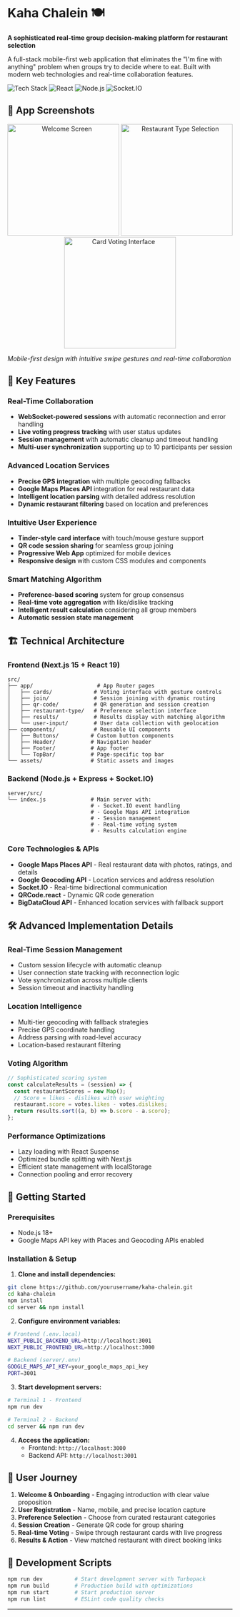 # Kaha Chalein 🍽️

**A sophisticated real-time group decision-making platform for restaurant selection**

A full-stack mobile-first web application that eliminates the "I'm fine with anything" problem when groups try to decide where to eat. Built with modern web technologies and real-time collaboration features.

![Tech Stack](https://img.shields.io/badge/Next.js-15.3.2-black?style=flat-square&logo=next.js)
![React](https://img.shields.io/badge/React-19.0.0-blue?style=flat-square&logo=react)
![Node.js](https://img.shields.io/badge/Node.js-Express-green?style=flat-square&logo=node.js)
![Socket.IO](https://img.shields.io/badge/Socket.IO-4.8.1-white?style=flat-square&logo=socket.io&logoColor=black)

## 📸 App Screenshots

<div align="center">
  <img src="screenshots/welcome-screen.png" alt="Welcome Screen" width="250"/>
  <img src="screenshots/restaurant-selection.png" alt="Restaurant Type Selection" width="250"/>
  <img src="screenshots/card-voting.png" alt="Card Voting Interface" width="250"/>
</div>

*Mobile-first design with intuitive swipe gestures and real-time collaboration*

## 🚀 Key Features

### Real-Time Collaboration
- **WebSocket-powered sessions** with automatic reconnection and error handling
- **Live voting progress tracking** with user status updates
- **Session management** with automatic cleanup and timeout handling
- **Multi-user synchronization** supporting up to 10 participants per session

### Advanced Location Services
- **Precise GPS integration** with multiple geocoding fallbacks
- **Google Maps Places API** integration for real restaurant data
- **Intelligent location parsing** with detailed address resolution
- **Dynamic restaurant filtering** based on location and preferences

### Intuitive User Experience
- **Tinder-style card interface** with touch/mouse gesture support
- **QR code session sharing** for seamless group joining
- **Progressive Web App** optimized for mobile devices
- **Responsive design** with custom CSS modules and components

### Smart Matching Algorithm
- **Preference-based scoring** system for group consensus
- **Real-time vote aggregation** with like/dislike tracking
- **Intelligent result calculation** considering all group members
- **Automatic session state management**

## 🏗️ Technical Architecture

### Frontend (Next.js 15 + React 19)
```
src/
├── app/                    # App Router pages
│   ├── cards/             # Voting interface with gesture controls
│   ├── join/              # Session joining with dynamic routing
│   ├── qr-code/           # QR generation and session creation
│   ├── restaurant-type/   # Preference selection interface
│   ├── results/           # Results display with matching algorithm
│   └── user-input/        # User data collection with geolocation
├── components/            # Reusable UI components
│   ├── Buttons/          # Custom button components
│   ├── Header/           # Navigation header
│   ├── Footer/           # App footer
│   └── TopBar/           # Page-specific top bar
└── assets/               # Static assets and images
```

### Backend (Node.js + Express + Socket.IO)
```
server/src/
└── index.js              # Main server with:
                          # - Socket.IO event handling
                          # - Google Maps API integration
                          # - Session management
                          # - Real-time voting system
                          # - Results calculation engine
```

### Core Technologies & APIs
- **Google Maps Places API** - Real restaurant data with photos, ratings, and details
- **Google Geocoding API** - Location services and address resolution
- **Socket.IO** - Real-time bidirectional communication
- **QRCode.react** - Dynamic QR code generation
- **BigDataCloud API** - Enhanced location services with fallback support

## 🛠️ Advanced Implementation Details

### Real-Time Session Management
- Custom session lifecycle with automatic cleanup
- User connection state tracking with reconnection logic
- Vote synchronization across multiple clients
- Session timeout and inactivity handling

### Location Intelligence
- Multi-tier geocoding with fallback strategies
- Precise GPS coordinate handling
- Address parsing with road-level accuracy
- Location-based restaurant filtering

### Voting Algorithm
```javascript
// Sophisticated scoring system
const calculateResults = (session) => {
  const restaurantScores = new Map();
  // Score = likes - dislikes with user weighting
  restaurant.score = votes.likes - votes.dislikes;
  return results.sort((a, b) => b.score - a.score);
};
```

### Performance Optimizations
- Lazy loading with React Suspense
- Optimized bundle splitting with Next.js
- Efficient state management with localStorage
- Connection pooling and error recovery

## 🚀 Getting Started

### Prerequisites
- Node.js 18+ 
- Google Maps API key with Places and Geocoding APIs enabled

### Installation & Setup

1. **Clone and install dependencies:**
```bash
git clone https://github.com/yourusername/kaha-chalein.git
cd kaha-chalein
npm install
cd server && npm install
```

2. **Configure environment variables:**
```bash
# Frontend (.env.local)
NEXT_PUBLIC_BACKEND_URL=http://localhost:3001
NEXT_PUBLIC_FRONTEND_URL=http://localhost:3000

# Backend (server/.env)
GOOGLE_MAPS_API_KEY=your_google_maps_api_key
PORT=3001
```

3. **Start development servers:**
```bash
# Terminal 1 - Frontend
npm run dev

# Terminal 2 - Backend  
cd server && npm run dev
```

4. **Access the application:**
   - Frontend: `http://localhost:3000`
   - Backend API: `http://localhost:3001`

## 📱 User Journey

1. **Welcome & Onboarding** - Engaging introduction with clear value proposition
2. **User Registration** - Name, mobile, and precise location capture
3. **Preference Selection** - Choose from curated restaurant categories
4. **Session Creation** - Generate QR code for group sharing
5. **Real-time Voting** - Swipe through restaurant cards with live progress
6. **Results & Action** - View matched restaurant with direct booking links


## 🔧 Development Scripts

```bash
npm run dev          # Start development server with Turbopack
npm run build        # Production build with optimizations
npm run start        # Start production server
npm run lint         # ESLint code quality checks
```


---
